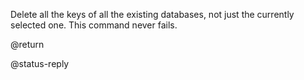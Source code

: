 Delete all the keys of all the existing databases, not just the currently selected one. This command never fails.

@return

@status-reply
